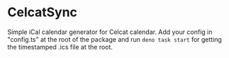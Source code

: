 # CelcatSync

Simple iCal calendar generator for Celcat calendar.
Add your config in "config.ts" at the root of the package and run ```deno task start``` for getting the timestamped .ics file at the root.